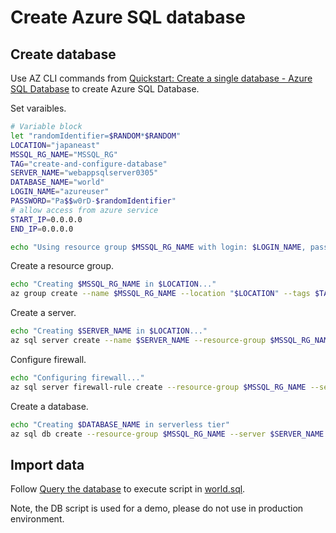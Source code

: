 # Create Azure SQL database

## Create database

Use AZ CLI commands from [Quickstart: Create a single database - Azure SQL Database](https://learn.microsoft.com/en-us/azure/azure-sql/database/single-database-create-quickstart?view=azuresql&tabs=azure-portal) to create Azure SQL Database.

Set varaibles.

```bash
# Variable block
let "randomIdentifier=$RANDOM*$RANDOM"
LOCATION="japaneast"
MSSQL_RG_NAME="MSSQL_RG"
TAG="create-and-configure-database"
SERVER_NAME="webappsqlserver0305"
DATABASE_NAME="world"
LOGIN_NAME="azureuser"
PASSWORD="Pa$$w0rD-$randomIdentifier"
# allow access from azure service
START_IP=0.0.0.0
END_IP=0.0.0.0

echo "Using resource group $MSSQL_RG_NAME with login: $LOGIN_NAME, password: $PASSWORD..."
```

Create a resource group.

```bash
echo "Creating $MSSQL_RG_NAME in $LOCATION..."
az group create --name $MSSQL_RG_NAME --location "$LOCATION" --tags $TAG
```

Create a server.

```bash
echo "Creating $SERVER_NAME in $LOCATION..."
az sql server create --name $SERVER_NAME --resource-group $MSSQL_RG_NAME --location "$LOCATION" --admin-user $LOGIN_NAME --admin-password $PASSWORD
```

Configure firewall.

```bash
echo "Configuring firewall..."
az sql server firewall-rule create --resource-group $MSSQL_RG_NAME --server $SERVER_NAME -n AllowYourIp --start-ip-address $START_IP --end-ip-address $END_IP
```

Create a database.

```bash
echo "Creating $DATABASE_NAME in serverless tier"
az sql db create --resource-group $MSSQL_RG_NAME --server $SERVER_NAME --name $DATABASE_NAME --edition GeneralPurpose --compute-model Serverless --family Gen5 --capacity 2
```

## Import data

Follow [Query the database](https://learn.microsoft.com/en-us/azure/azure-sql/database/single-database-create-quickstart?view=azuresql&tabs=azure-cli#query-the-database) to execute script in [world.sql](mssql/src/main/resources/world.sql).

Note, the DB script is used for a demo, please do not use in production environment.
